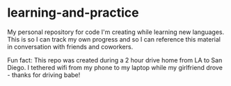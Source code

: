 # learning-and-practice
My personal repository for code I'm creating while learning new languages. This is so I can track my own progress and so I can reference this material in conversation with friends and coworkers.

Fun fact: This repo was created during a 2 hour drive home from LA to San Diego. I tethered wifi from my phone to my laptop while my girlfriend drove - thanks for driving babe!

